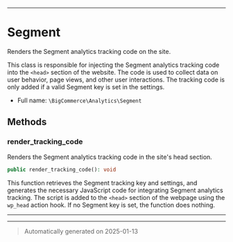 ***

# Segment

Renders the Segment analytics tracking code on the site.

This class is responsible for injecting the Segment analytics tracking code into the
`<head>` section of the website. The code is used to collect data on user behavior,
page views, and other user interactions. The tracking code is only added if a valid
Segment key is set in the settings.

* Full name: `\BigCommerce\Analytics\Segment`




## Methods


### render_tracking_code

Renders the Segment analytics tracking code in the site's head section.

```php
public render_tracking_code(): void
```

This function retrieves the Segment tracking key and settings, and generates
the necessary JavaScript code for integrating Segment analytics tracking.
The script is added to the `<head>` section of the webpage using the `wp_head` action hook.
If no Segment key is set, the function does nothing.










***


***
> Automatically generated on 2025-01-13
